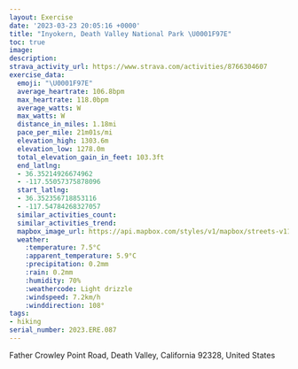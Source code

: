 ```yaml
---
layout: Exercise
date: '2023-03-23 20:05:16 +0000'
title: "Inyokern, Death Valley National Park \U0001F97E"
toc: true
image:
description:
strava_activity_url: https://www.strava.com/activities/8766304607
exercise_data:
  emoji: "\U0001F97E"
  average_heartrate: 106.8bpm
  max_heartrate: 118.0bpm
  average_watts: W
  max_watts: W
  distance_in_miles: 1.18mi
  pace_per_mile: 21m01s/mi
  elevation_high: 1303.6m
  elevation_low: 1278.0m
  total_elevation_gain_in_feet: 103.3ft
  end_latlng:
  - 36.35214926674962
  - -117.55057375878096
  start_latlng:
  - 36.352356718853116
  - -117.54784268327057
  similar_activities_count:
  similar_activities_trend:
  mapbox_image_url: https://api.mapbox.com/styles/v1/mapbox/streets-v11/static/path-5+787af2-1.0(uh%7B%7CEvhmlUe%40uA%5D%5BkAkBm%40u%40KSMqAO%7DBMyAKs%40UeACa%40GYCCK%3FKEYA%5BM%3F%40DBPFDALKGB%40E%40DC%40P%5Db%40a%40JORs%40TiAJYHKQC%5BfBa%40~AE%5CHr%40AT%40RZzANtAX~EBZAJGHD%3FK%3FJCN%40BBhAtA%7C%40pAz%40bBfAfDV%5E%5EXt%40Tj%40TNLLNr%40%7CBTdAVjCAn%40),pin-s-s+e5b22e(-117.54652,36.35355),pin-s-f+89ae00(-117.54995000000001,36.351779999999984)/auto/800x800?access_token=pk.eyJ1Ijoiam9zaGJlY2ttYW4iLCJhIjoiY205eWR2aDd1MWZ6djJrbXc4a3M0bWZleiJ9.XiG9OWkNcZk2QzjJbxLB4A
  weather:
    :temperature: 7.5°C
    :apparent_temperature: 5.9°C
    :precipitation: 0.2mm
    :rain: 0.2mm
    :humidity: 70%
    :weathercode: Light drizzle
    :windspeed: 7.2km/h
    :winddirection: 108°
tags:
- hiking
serial_number: 2023.ERE.087
---
```

Father Crowley Point Road, Death Valley, California 92328, United States
